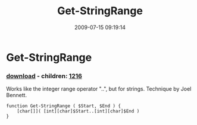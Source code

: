 ﻿---
pid:            1215
poster:         halr9000
title:          Get-StringRange
date:           2009-07-15 09:19:14
format:         posh
parent:         0
parent:         0
children:       1216
---

# Get-StringRange

### [download](1215.ps1) - children: [1216](1216.md)

Works like the integer range operator "..", but for strings.  Technique by Joel Bennett.

```posh
function Get-StringRange ( $Start, $End ) {
	[char[]]( [int][char]$Start..[int][char]$End )
}
```
